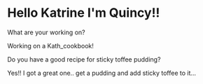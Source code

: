 # Hello Katrine I'm Quincy!!

What are your working on?

Working on a Kath_cookbook!

Do you have a good recipe for sticky toffee pudding?

Yes!! I got a great one.. get a pudding and add sticky toffee to it... 
